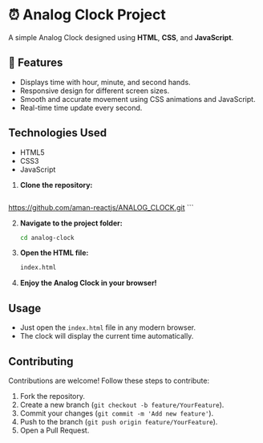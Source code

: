 # ⏰ Analog Clock Project
A simple Analog Clock designed using **HTML**, **CSS**, and **JavaScript**.

## 🚀 Features
- Displays time with hour, minute, and second hands.
- Responsive design for different screen sizes.
- Smooth and accurate movement using CSS animations and JavaScript.
- Real-time time update every second.

## Technologies Used
- HTML5
- CSS3
- JavaScript
  
1. **Clone the repository:**
    ```bash
  https://github.com/aman-reactjs/ANALOG_CLOCK.git
    ```

2. **Navigate to the project folder:**
    ```bash
    cd analog-clock
    ```

3. **Open the HTML file:**
    ```bash
    index.html
    ```

4. **Enjoy the Analog Clock in your browser!**

## Usage
- Just open the `index.html` file in any modern browser.
- The clock will display the current time automatically.

## Contributing
Contributions are welcome! Follow these steps to contribute:

1. Fork the repository.
2. Create a new branch (`git checkout -b feature/YourFeature`).
3. Commit your changes (`git commit -m 'Add new feature'`).
4. Push to the branch (`git push origin feature/YourFeature`).
5. Open a Pull Request.


